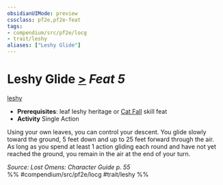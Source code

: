 ```yaml
---
obsidianUIMode: preview
cssclass: pf2e,pf2e-feat
tags:
- compendium/src/pf2e/locg
- trait/leshy
aliases: ["Leshy Glide"]
---
```

# Leshy Glide  [>](../../Rules/core-rulebook/chapter-9-playing-the-game.md#Actions "Single Action") *Feat 5*  
[leshy](../../Rules/traits/leshy-b1.md)  

- **Prerequisites**: leaf leshy heritage or [Cat Fall](cat-fall.md) skill feat
- **Activity** Single Action

Using your own leaves, you can control your descent. You glide slowly toward the ground, 5 feet down and up to 25 feet forward through the air. As long as you spend at least 1 action gliding each round and have not yet reached the ground, you remain in the air at the end of your turn.

*Source: Lost Omens: Character Guide p. 55*  
%% #compendium/src/pf2e/locg #trait/leshy %%
